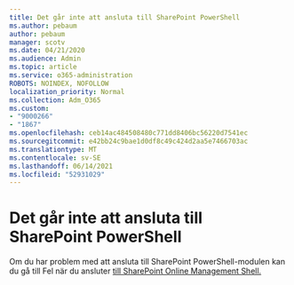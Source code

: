 ```yaml
---
title: Det går inte att ansluta till SharePoint PowerShell
ms.author: pebaum
author: pebaum
manager: scotv
ms.date: 04/21/2020
ms.audience: Admin
ms.topic: article
ms.service: o365-administration
ROBOTS: NOINDEX, NOFOLLOW
localization_priority: Normal
ms.collection: Adm_O365
ms.custom:
- "9000266"
- "1867"
ms.openlocfilehash: ceb14ac484508480c771dd8406bc56220d7541ec
ms.sourcegitcommit: e42bb24c9bae1d0df8c49c424d2aa5e7466703ac
ms.translationtype: MT
ms.contentlocale: sv-SE
ms.lasthandoff: 06/14/2021
ms.locfileid: "52931029"
---
```

# <a name="sharepoint-powershell-unable-to-connect"></a>Det går inte att ansluta till SharePoint PowerShell

Om du har problem med att ansluta till SharePoint PowerShell-modulen kan du gå till Fel när du ansluter [till SharePoint Online Management Shell.](/sharepoint/troubleshoot/administration/errors-connecting-to-management-shell)